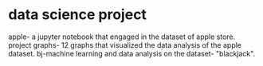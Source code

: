 # data science project
apple- a jupyter notebook that engaged in the dataset of apple store.
project graphs- 12 graphs that visualized the data analysis of the apple dataset.
bj-machine learning and data analysis on the dataset- "blackjack".
